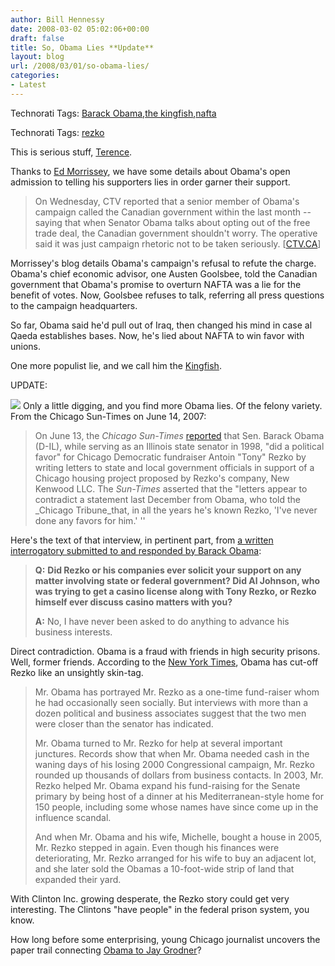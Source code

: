 ```yaml
---
author: Bill Hennessy
date: 2008-03-02 05:02:06+00:00
draft: false
title: So, Obama Lies **Update**
layout: blog
url: /2008/03/01/so-obama-lies/
categories:
- Latest
---
```


 

Technorati Tags: [Barack Obama](https://technorati.com/tags/Barack%20Obama),[the kingfish](https://technorati.com/tags/the%20kingfish),[nafta](https://technorati.com/tags/nafta)

 

 

Technorati Tags: [rezko](https://technorati.com/tags/rezko)

 

 

This is serious stuff, [Terence](https://www.chiark.greenend.org.uk/~martinh/poems/housman.html#ASLlxii). 

 

Thanks to [Ed Morrissey](https://www.captainsquartersblog.com/mt/archives/017166.php), we have some details about Obama's open admission to telling his supporters lies in order garner their support.

 

>   
> 
> On Wednesday, CTV reported that a senior member of Obama's campaign called the Canadian government within the last month -- saying that when Senator Obama talks about opting out of the free trade deal, the Canadian government shouldn't worry. The operative said it was just campaign rhetoric not to be taken seriously. [[CTV.CA](https://www.ctv.ca/servlet/ArticleNews/story/CTVNews/20080228/turkey_Gates_080228/20080228?hub=TopStories)]
> 
> 

 

Morrissey's blog details Obama's campaign's refusal to refute the charge. Obama's chief economic advisor, one Austen Goolsbee, told the Canadian government that Obama's promise to overturn NAFTA was a lie for the benefit of votes. Now, Goolsbee refuses to talk, referring all press questions to the campaign headquarters.

 

So far, Obama said he'd pull out of Iraq, then changed his mind in case al Qaeda establishes bases. Now, he's lied about NAFTA to win favor with unions.

 

One more populist lie, and we call him the [Kingfish](https://en.wikipedia.org/wiki/Huey_Long). 

 

UPDATE:

 

![](https://graphics8.nytimes.com/images/2007/06/14/us/14rezko-650.jpg)
Only a little digging, and you find more Obama lies. Of the felony variety. From the Chicago Sun-Times on June 14, 2007:

 

>   
> 
> On June 13, the _Chicago Sun-Times_ [reported](https://mediamatters.org/rd?https://www.suntimes.com/news/425305,CST-NWS-obama13.article) that Sen. Barack Obama (D-IL), while serving as an Illinois state senator in 1998, "did a political favor" for Chicago Democratic fundraiser Antoin "Tony" Rezko by writing letters to state and local government officials in support of a Chicago housing project proposed by Rezko's company, New Kenwood LLC. The _Sun-Times_ asserted that the "letters appear to contradict a statement last December from Obama, who told the _Chicago Tribune_that, in all the years he's known Rezko, 'I've never done any favors for him.' ''
> 
> 

 

Here's the text of that interview, in pertinent part, from [a written interrogatory submitted to and responded by Barack Obama](https://www.suntimes.com/news/politics/124171,CST-NWS-obama05.article):

 

>   
> 
> **Q:** **Did Rezko or his companies ever solicit your support on any matter involving state or federal government? Did Al Johnson, who was trying to get a casino license along with Tony Rezko, or Rezko himself ever discuss casino matters with you?**
> 
>    
> 
> **A:** No, I have never been asked to do anything to advance his business interests.
> 
> 

 

Direct contradiction. Obama is a fraud with friends in high security prisons. Well, former friends. According to the [New York Times](https://www.nytimes.com/2007/06/14/us/politics/14rezko.html), Obama has cut-off Rezko like an unsightly skin-tag.

 

>   
> 
> Mr. Obama has portrayed Mr. Rezko as a one-time fund-raiser whom he had occasionally seen socially. But interviews with more than a dozen political and business associates suggest that the two men were closer than the senator has indicated.
> 
>    
> 
> Mr. Obama turned to Mr. Rezko for help at several important junctures. Records show that when Mr. Obama needed cash in the waning days of his losing 2000 Congressional campaign, Mr. Rezko rounded up thousands of dollars from business contacts. In 2003, Mr. Rezko helped Mr. Obama expand his fund-raising for the Senate primary by being host of a dinner at his Mediterranean-style home for 150 people, including some whose names have since come up in the influence scandal.
> 
>    
> 
> And when Mr. Obama and his wife, Michelle, bought a house in 2005, Mr. Rezko stepped in again. Even though his finances were deteriorating, Mr. Rezko arranged for his wife to buy an adjacent lot, and she later sold the Obamas a 10-foot-wide strip of land that expanded their yard.
> 
> 

 

With Clinton Inc. growing desperate, the Rezko story could get very interesting. The Clintons "have people" in the federal prison system, you know.

 

How long before some enterprising, young Chicago journalist uncovers the paper trail connecting [Obama to Jay Grodner](https://hennessysview.com/2007/12/31/jay-grodner-chicago-lawyer-and-anti-american/)?
